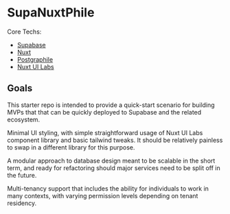 # SupaNuxtPhile
Core Techs:
- [Supabase](https://www.supabase.com)
- [Nuxt](https://nuxtjs.com)
- [Postgraphile](https://postgraphile.org/)
- [Nuxt UI Labs](https://ui.nuxtlabs.com/getting-started)

## Goals
This starter repo is intended to provide a quick-start scenario for building MVPs that that can be quickly deployed to Supabase and the related ecosystem.

Minimal UI styling, with simple straightforward usage of Nuxt UI Labs component library and basic tailwind tweaks.  It should be relatively painless to swap in a different library for this purpose.

A modular approach to database design meant to be scalable in the short term, and ready for refactoring should major services need to be split off in the future.

Multi-tenancy support that includes the ability for individuals to work in many contexts, with varying permission levels depending on tenant residency.

